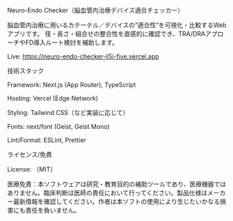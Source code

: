 Neuro-Endo Checker（脳血管内治療デバイス適合チェッカー）

脳血管内治療に用いるカテーテル／デバイスの“適合性”を可視化・比較するWebアプリです。
径・長さ・組合せの整合性を直感的に確認でき、TRA/DRAアプローチやFD導入ルート検討を補助します。

Live: https://neuro-endo-checker-jl5j-five.vercel.app



技術スタック

Framework: Next.js (App Router), TypeScript

Hosting: Vercel (Edge Network)

Styling: Tailwind CSS（など実装に応じて）

Fonts: next/font (Geist, Geist Mono)

Lint/Format: ESLint, Prettier



ライセンス/免責

License: （MIT）

医療免責：本ソフトウェアは研究・教育目的の補助ツールであり、医療機器ではありません。臨床判断は医師の責任において行ってください。製品仕様はメーカー最新情報を確認してください。作者は本ソフトの使用により生じたいかなる損害にも責任を負いません。